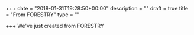 +++
date = "2018-01-31T19:28:50+00:00"
description = ""
draft = true
title = "From FORESTRY"
type = ""

+++
We've just created from FORESTRY